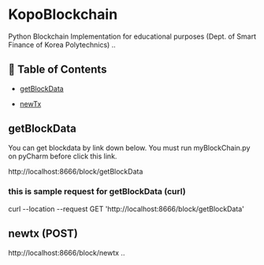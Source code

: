# KopoBlockchain
Python Blockchain Implementation for educational purposes (Dept. of Smart Finance of Korea Polytechnics)
..

## 🚩 Table of Contents

- [getBlockData](#getBlockData)


- [newTx](#newTx)







## getBlockData

You can get blockdata by link down below.
You must run myBlockChain.py on pyCharm before click this link.

http://localhost:8666/block/getBlockData

### this is sample request for getBlockData (curl)
curl --location --request GET 'http://localhost:8666/block/getBlockData'



## newtx (POST)
http://localhost:8666/block/newtx
..
